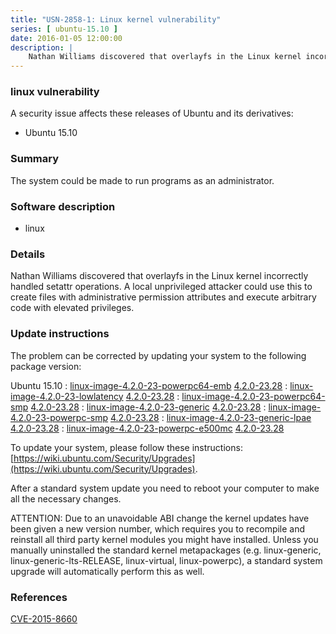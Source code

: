 ```yaml
---
title: "USN-2858-1: Linux kernel vulnerability"
series: [ ubuntu-15.10 ]
date: 2016-01-05 12:00:00
description: |
    Nathan Williams discovered that overlayfs in the Linux kernel incorrectly handled setattr operations. A local unprivileged attacker could use this to create files with administrative permission attributes and execute arbitrary code with elevated privileges. 
--- 
```

 
### linux vulnerability

A security issue affects these releases of Ubuntu and its derivatives:

* Ubuntu 15.10

### Summary

The system could be made to run programs as an administrator. 

### Software description

* linux 

### Details

Nathan Williams discovered that overlayfs in the Linux kernel incorrectly handled setattr operations. A local unprivileged attacker could use this to create files with administrative permission attributes and execute arbitrary code with elevated privileges. 

### Update instructions

The problem can be corrected by updating your system to the following package version:

Ubuntu 15.10
 : [linux-image-4.2.0-23-powerpc64-emb](https://launchpad.net/ubuntu/+source/linux) <span> [4.2.0-23.28](https://launchpad.net/ubuntu/+source/linux/4.2.0-23.28) </span> 
 : [linux-image-4.2.0-23-lowlatency](https://launchpad.net/ubuntu/+source/linux) <span> [4.2.0-23.28](https://launchpad.net/ubuntu/+source/linux/4.2.0-23.28) </span> 
 : [linux-image-4.2.0-23-powerpc64-smp](https://launchpad.net/ubuntu/+source/linux) <span> [4.2.0-23.28](https://launchpad.net/ubuntu/+source/linux/4.2.0-23.28) </span> 
 : [linux-image-4.2.0-23-generic](https://launchpad.net/ubuntu/+source/linux) <span> [4.2.0-23.28](https://launchpad.net/ubuntu/+source/linux/4.2.0-23.28) </span> 
 : [linux-image-4.2.0-23-powerpc-smp](https://launchpad.net/ubuntu/+source/linux) <span> [4.2.0-23.28](https://launchpad.net/ubuntu/+source/linux/4.2.0-23.28) </span> 
 : [linux-image-4.2.0-23-generic-lpae](https://launchpad.net/ubuntu/+source/linux) <span> [4.2.0-23.28](https://launchpad.net/ubuntu/+source/linux/4.2.0-23.28) </span> 
 : [linux-image-4.2.0-23-powerpc-e500mc](https://launchpad.net/ubuntu/+source/linux) <span> [4.2.0-23.28](https://launchpad.net/ubuntu/+source/linux/4.2.0-23.28) </span> 

To update your system, please follow these instructions: [https://wiki.ubuntu.com/Security/Upgrades](https://wiki.ubuntu.com/Security/Upgrades).

After a standard system update you need to reboot your computer to make all the necessary changes.

ATTENTION: Due to an unavoidable ABI change the kernel updates have been given a new version number, which requires you to recompile and reinstall all third party kernel modules you might have installed. Unless you manually uninstalled the standard kernel metapackages (e.g. linux-generic, linux-generic-lts-RELEASE, linux-virtual, linux-powerpc), a standard system upgrade will automatically perform this as well. 

### References

 [CVE-2015-8660](http://people.ubuntu.com/~ubuntu-security/cve/CVE-2015-8660)
 
